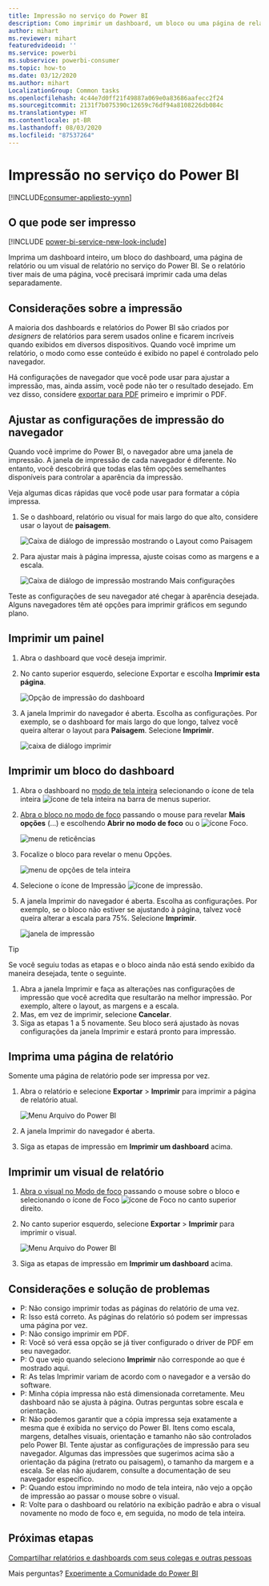 ```yaml
---
title: Impressão no serviço do Power BI
description: Como imprimir um dashboard, um bloco ou uma página de relatório no serviço do Power BI.
author: mihart
ms.reviewer: mihart
featuredvideoid: ''
ms.service: powerbi
ms.subservice: powerbi-consumer
ms.topic: how-to
ms.date: 03/12/2020
ms.author: mihart
LocalizationGroup: Common tasks
ms.openlocfilehash: 4c44e7d0ff21f49887a069e0a83686aafecc2f24
ms.sourcegitcommit: 2131f7b075390c12659c76df94a8108226db084c
ms.translationtype: HT
ms.contentlocale: pt-BR
ms.lasthandoff: 08/03/2020
ms.locfileid: "87537264"
---
```

# <a name="printing-from-the-power-bi-service"></a>Impressão no serviço do Power BI

[!INCLUDE[consumer-appliesto-yynn](../includes/consumer-appliesto-yynn.md)]
## <a name="what-can-be-printed"></a>O que pode ser impresso
[!INCLUDE [power-bi-service-new-look-include](../includes/power-bi-service-new-look-include.md)]

Imprima um dashboard inteiro, um bloco do dashboard, uma página de relatório ou um visual de relatório no serviço do Power BI. Se o relatório tiver mais de uma página, você precisará imprimir cada uma delas separadamente. 

## <a name="printing-considerations"></a>Considerações sobre a impressão

A maioria dos dashboards e relatórios do Power BI são criados por *designers* de relatórios para serem usados online e ficarem incríveis quando exibidos em diversos dispositivos. Quando você imprime um relatório, o modo como esse conteúdo é exibido no papel é controlado pelo navegador. 

Há configurações de navegador que você pode usar para ajustar a impressão, mas, ainda assim, você pode não ter o resultado desejado. Em vez disso, considere [exportar para PDF](end-user-pdf.md) primeiro e imprimir o PDF. 

## <a name="adjust-your-browser-print-settings"></a>Ajustar as configurações de impressão do navegador
Quando você imprime do Power BI, o navegador abre uma janela de impressão. A janela de impressão de cada navegador é diferente. No entanto, você descobrirá que todas elas têm opções semelhantes disponíveis para controlar a aparência da impressão. 

Veja algumas dicas rápidas que você pode usar para formatar a cópia impressa.

   > 
1. Se o dashboard, relatório ou visual for mais largo do que alto, considere usar o layout de **paisagem**. 

   ![Caixa de diálogo de impressão mostrando o Layout como Paisagem](./media/end-user-print/power-bi-landscape-layout.png)

2. Para ajustar mais à página impressa, ajuste coisas como as margens e a escala. 

    ![Caixa de diálogo de impressão mostrando Mais configurações](./media/end-user-print/power-bi-margins.png)

Teste as configurações de seu navegador até chegar à aparência desejada. Alguns navegadores têm até opções para imprimir gráficos em segundo plano. 

## <a name="print-a-dashboard"></a>Imprimir um painel
1. Abra o dashboard que você deseja imprimir.
2. No canto superior esquerdo, selecione Exportar e escolha **Imprimir esta página**.
   
    ![Opção de impressão do dashboard](./media/end-user-print/power-bi-dashboard-print.png)

3. A janela Imprimir do navegador é aberta. Escolha as configurações. Por exemplo, se o dashboard for mais largo do que longo, talvez você queira alterar o layout para **Paisagem**. Selecione **Imprimir**.
   
    ![caixa de diálogo imprimir](./media/end-user-print/power-bi-print-dash.png)

## <a name="print-a-dashboard-tile"></a>Imprimir um bloco do dashboard
1. Abra o dashboard no [modo de tela inteira](end-user-focus.md) selecionando o ícone de tela inteira ![ícone de tela inteira](./media/end-user-print/power-bi-full-screen.png) na barra de menus superior.

3. [Abra o bloco no modo de foco](end-user-focus.md) passando o mouse para revelar **Mais opções** (...) e escolhendo **Abrir no modo de foco** ou o ![ícone Foco](./media/end-user-print/power-bi-focus-icon.png).
   
    ![menu de reticências](./media/end-user-print/power-bi-menu-options.png)

4. Focalize o bloco para revelar o menu Opções.
   
    ![menu de opções de tela inteira](./media/end-user-print/menu-options-new.png)

4. Selecione o ícone de Impressão ![ícone de impressão](./media/end-user-print/print-icon.png).     

5. A janela Imprimir do navegador é aberta. Escolha as configurações. Por exemplo, se o bloco não estiver se ajustando à página, talvez você queira alterar a escala para 75%. Selecione **Imprimir**.

    ![janela de impressão](./media/end-user-print/power-bi-scale.png) 

> [!TIP]
> Se você seguiu todas as etapas e o bloco ainda não está sendo exibido da maneira desejada, tente o seguinte.
> 1. Abra a janela Imprimir e faça as alterações nas configurações de impressão que você acredita que resultarão na melhor impressão. Por exemplo, altere o layout, as margens e a escala. 
> 2. Mas, em vez de imprimir, selecione **Cancelar**. 
> 3. Siga as etapas 1 a 5 novamente. Seu bloco será ajustado às novas configurações da janela Imprimir e estará pronto para impressão.

## <a name="print-a-report-page"></a>Imprima uma página de relatório
Somente uma página de relatório pode ser impressa por vez.

1. Abra o relatório e selecione **Exportar** > **Imprimir** para imprimir a página de relatório atual.
   
    ![Menu Arquivo do Power BI](./media/end-user-print/power-bi-report-print.png)
2. A janela Imprimir do navegador é aberta.

3. Siga as etapas de impressão em **Imprimir um dashboard** acima.
   


## <a name="print-a-report-visual"></a>Imprimir um visual de relatório
1. [Abra o visual no Modo de foco](end-user-focus.md) passando o mouse sobre o bloco e selecionando o ícone de Foco ![ícone de Foco](./media/end-user-print/power-bi-focus-icon.png) no canto superior direito.

2. No canto superior esquerdo, selecione **Exportar** > **Imprimir** para imprimir o visual.

    ![Menu Arquivo do Power BI](./media/end-user-print/power-bi-report-print.png)


3. Siga as etapas de impressão em **Imprimir um dashboard** acima.

## <a name="considerations-and-troubleshooting"></a>Considerações e solução de problemas

* P: Não consigo imprimir todas as páginas do relatório de uma vez.    
* R: Isso está correto. As páginas do relatório só podem ser impressas uma página por vez.
* P: Não consigo imprimir em PDF.    
* R: Você só verá essa opção se já tiver configurado o driver de PDF em seu navegador.    
* P: O que vejo quando seleciono **Imprimir** não corresponde ao que é mostrado aqui.    
* R: As telas Imprimir variam de acordo com o navegador e a versão do software.
* P: Minha cópia impressa não está dimensionada corretamente.  Meu dashboard não se ajusta à página. Outras perguntas sobre escala e orientação.    
* R: Não podemos garantir que a cópia impressa seja exatamente a mesma que é exibida no serviço do Power BI. Itens como escala, margens, detalhes visuais, orientação e tamanho não são controlados pelo Power BI. Tente ajustar as configurações de impressão para seu navegador. Algumas das impressões que sugerimos acima são a orientação da página (retrato ou paisagem), o tamanho da margem e a escala. Se elas não ajudarem, consulte a documentação de seu navegador específico.      
* P: Quando estou imprimindo no modo de tela inteira, não vejo a opção de impressão ao passar o mouse sobre o visual.   
* R: Volte para o dashboard ou relatório na exibição padrão e abra o visual novamente no modo de foco e, em seguida, no modo de tela inteira. 

## <a name="next-steps"></a>Próximas etapas
[Compartilhar relatórios e dashboards com seus colegas e outras pessoas](../collaborate-share/service-share-dashboards.md)

Mais perguntas? [Experimente a Comunidade do Power BI](https://community.powerbi.com/)
